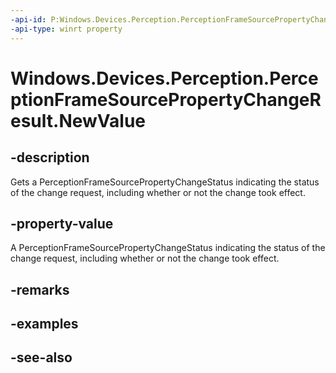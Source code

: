 ```yaml
---
-api-id: P:Windows.Devices.Perception.PerceptionFrameSourcePropertyChangeResult.NewValue
-api-type: winrt property
---
```


<!-- Property syntax
public object NewValue { get; }
-->

# Windows.Devices.Perception.PerceptionFrameSourcePropertyChangeResult.NewValue

## -description
Gets a PerceptionFrameSourcePropertyChangeStatus indicating the status of the change request, including whether or not the change took effect.

## -property-value
A PerceptionFrameSourcePropertyChangeStatus indicating the status of the change request, including whether or not the change took effect.

## -remarks

## -examples

## -see-also
